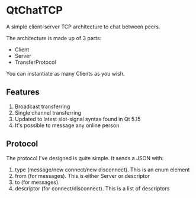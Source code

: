 QtChatTCP
===
A simple client-server TCP architecture to chat between peers.

The architecture is made up of 3 parts:
* Client
* Server
* TransferProtocol

You can instantiate as many Clients as you wish.

Features
---
1. Broadcast transferring
2. Single channel transferring
3. Updated to latest slot-signal syntax found in Qt 5.15
4. It's possible to message any online person

Protocol
---
The protocol I've designed is quite simple. It sends a JSON with:
1. type (message/new connect/new disconnect). This is an enum element
2. from (for messages). This is either Server or descriptor
3. to (for messages).
4. descriptor (for connect/disconnect). This is a list of descriptors
